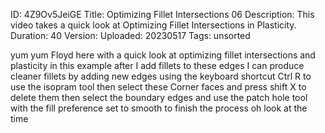 ID: 4Z9Ov5JeiGE
Title: Optimizing Fillet Intersections 06
Description: This video takes a quick look at Optimizing Fillet Intersections in Plasticity.
Duration: 40
Version: 
Uploaded: 20230517
Tags: unsorted

yum yum Floyd here with a quick look at
optimizing fillet intersections and
plasticity in this example after I add
fillets to these edges I can produce
cleaner fillets by adding new edges
using the keyboard shortcut Ctrl R to
use the isopram tool then select these
Corner faces and press shift X to delete
them
then select the boundary edges and use
the patch hole tool with the fill
preference set to smooth to finish the
process
oh look at the time
